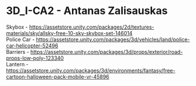 # 3D_I-CA2 - Antanas Zalisauskas<br>
Skybox - https://assetstore.unity.com/packages/2d/textures-materials/sky/allsky-free-10-sky-skybox-set-146014 <br>
Police Car - https://assetstore.unity.com/packages/3d/vehicles/land/police-car-helicopter-52496 <br>
Barriers - https://assetstore.unity.com/packages/3d/props/exterior/road-props-low-poly-123340 <br>
Lantern - https://assetstore.unity.com/packages/3d/environments/fantasy/free-cartoon-halloween-pack-mobile-vr-45896 <br>

